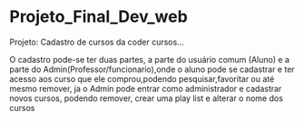 # Projeto_Final_Dev_web

Projeto: Cadastro de cursos da coder cursos...

O cadastro pode-se ter duas partes, a parte do usuário comum (Aluno)
e a parte do Admin(Professor/funcionario),onde o aluno pode se cadastrar e ter acesso aos curso 
que ele comprou,podendo pesquisar,favoritar ou até mesmo remover,
ja o Admin pode entrar como administrador e cadastrar novos cursos, podendo remover, crear uma play list e alterar o nome dos cursos
